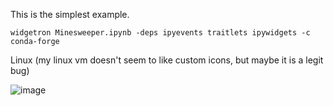 This is the simplest example.
```
widgetron Minesweeper.ipynb -deps ipyevents traitlets ipywidgets -c conda-forge
```

Linux (my linux vm doesn't seem to like custom icons, but maybe it is a legit bug)

![image](https://user-images.githubusercontent.com/48299585/216522946-c09b27d4-9f03-4cf2-ba74-96c484435f2b.png)

